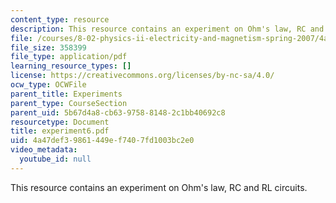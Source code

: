 ```yaml
---
content_type: resource
description: This resource contains an experiment on Ohm's law, RC and RL circuits.
file: /courses/8-02-physics-ii-electricity-and-magnetism-spring-2007/4a47def39861449ef7407fd1003bc2e0_experiment6.pdf
file_size: 358399
file_type: application/pdf
learning_resource_types: []
license: https://creativecommons.org/licenses/by-nc-sa/4.0/
ocw_type: OCWFile
parent_title: Experiments
parent_type: CourseSection
parent_uid: 5b67d4a8-cb63-9758-8148-2c1bb40692c8
resourcetype: Document
title: experiment6.pdf
uid: 4a47def3-9861-449e-f740-7fd1003bc2e0
video_metadata:
  youtube_id: null
---
```

This resource contains an experiment on Ohm's law, RC and RL circuits.